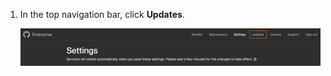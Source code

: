 1. In the top navigation bar, click **Updates**.

   ![Screenshot of the header of the {% data variables.enterprise.management_console %}. A tab, labeled "Updates", is highlighted with an orange outline.](/assets/images/enterprise/management-console/updates-tab.png)
